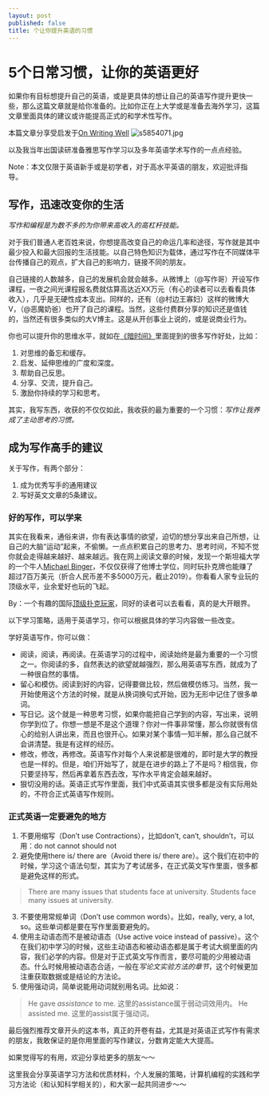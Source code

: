 ```yaml
---
layout: post
published: false
title: 个让你提升英语的习惯
---
```

# 5个日常习惯，让你的英语更好
如果你有目标想提升自己的英语，或是更具体的想让自己的英语写作提升更快一些，那么这篇文章就是给你准备的。比如你正在上大学或是准备去海外学习，这篇文章里面具体的建议或许能提高正式的和学术性写作。

本篇文章分享受启发于[On Writing Well](https://book.douban.com/subject/4740002/)
![s5854071.jpg]({{site.baseurl}}/img/s5854071.jpg)

以及我当年出国读研准备雅思写作学习以及多年英语学术写作的一点点经验。

Note：本文仅限于英语新手或是初学者，对于高水平英语的朋友，欢迎批评指导。

## 写作，迅速改变你的生活
*写作和编程是为数不多的为你带来高收入的高杠杆技能。*  

对于我们普通人老百姓来说，你想提高改变自己的命运几率和途径，写作就是其中最少投入和最大回报的生活技能。以自己特色知识为载体，通过写作在不同媒体平台传播自己的观点，扩大自己的影响力，链接不同的朋友。

自己链接的人数越多，自己的发展机会就会越多。从微博上（@写作哥）开设写作课程，一夜之间光课程报名费就估算高达近XX万元（有心的读者可以去看看具体收入），几乎是无硬性成本支出。同样的，还有（@村边王寡妇）这样的微博大V，（@恶魔奶爸）也开了自己的课程。当然，这些付费群分享的知识还是值钱的，当然还有很多类似的大V博主。这是从开创事业上说的，或是说商业行为。

你也可以提升你的思维水平，就如在[《暗时间》](https://book.douban.com/subject/6709809/)里面提到的很多写作好处，比如：
1. 对思维的备忘和缓存。
2. 启发、延伸思维的广度和深度。
3. 帮助自己反思。
4. 分享、交流，提升自己。
5. 激励你持续的学习和思考。

其实，我写东西，收获的不仅仅如此，我收获的最为重要的一个习惯：*写作让我养成了主动思考的习惯。*

## 成为写作高手的建议
关于写作，有两个部分：
1. 成为优秀写手的通用建议
2. 写好英文文章的5条建议。
 
### 好的写作，可以学来
其实在我看来，通俗来讲，你有表达事情的欲望，迫切的想分享出来自己所想，让自己的大脑“运动”起来，不偷懒。一点点积累自己的思考力、思考时间，不知不觉你就会走得越来越好、越来越远。我在网上阅读文章的时候，发现一个斯坦福大学的一个牛人[Michael Binger](https://en.wikipedia.org/wiki/Michael_Binger)，不仅仅获得了他博士学位，同时玩扑克牌也能赚了超过7百万美元（折合人民币差不多5000万元，截止2019）。你看看人家专业玩的顶级水平，业余爱好也玩的飞起。

By：一个有趣的国际[顶级扑克玩家](https://www.cardplayer.com/poker-players)，同好的读者可以去看看，真的是大开眼界。

以下学习策略，适用于英语学习，你可以根据具体的学习内容做一些改变。

学好英语写作，你可以做：
* 阅读，阅读，再阅读。在英语学习的过程中，阅读始终是最为重要的一个习惯之一。你阅读的多，自然表达的欲望就越强烈，那么用英语写东西，就成为了一种很自然的事情。
* 留心和模仿。阅读到好的内容，记得要做比较，然后做模仿练习。当然，我一开始使用这个方法的时候，就是从换词换句式开始，因为无形中记住了很多单词。
* 写日记。这个就是一种思考习惯，如果你能把自己学到的内容，写出来，说明你学到位了。你想一想是不是这个道理？你对一件事非常懂，那么你就很有信心的给别人讲出来，而且也很开心。如果对某个事情一知半解，那么自己就不会讲清楚。我是有这样的经历。
* 修改，修改，再修改。英语写作对每个人来说都是很难的，即时是大学的教授也是一样的。但是，咱们开始写了，就是在进步的路上了不是吗？相信我，你只要坚持写，然后再拿着东西去改，写作水平肯定会越来越好。
* 狠切没用的话。英语正式写作里面，我们中式英语其实很多都是没有实际用处的，不符合正式英语写作规则。

### 正式英语一定要避免的地方
1. 不要用缩写（Don’t use Contractions），比如don’t, can’t, shouldn’t，可以用：do not cannot should not
2. 避免使用there is/ there are（Avoid there is/ there are）。这个我们在初中的时候，学习这个语法句型，其实为了考试居多，在正式英文写作里面，很多都是避免这样的形式。
> There are many issues that students face at university.
> Students face many issues at university.
3. 不要使用常规单词（Don’t use common words）。比如，really, very, a lot, so。这些单词都是要在写作里面要避免的。
4. 使用主动语态而不是被动语态（Use active voice instead of passive）。这个在我们初中学习的时候，这些主动语态和被动语态都是属于考试大纲里面的内容，我们必学的内容。但是对于正式英文写作而言，要尽可能的少用被动语态。什么时候用被动语态合适，一般在*写论文实验方法的章节*，这个时候更加注重获取数据或是结论的方法论。
5. 使用强动词，简单说能用动词就别用名词。比如说：
> He gave *assistance* to me. 这里的assistance属于弱动词效用内。
> He assisted me. 这里的assist属于强动词。

最后强烈推荐文章开头的这本书，真正的开卷有益，尤其是对英语正式写作有需求的朋友，我敢保证的是你用里面的写作建议，分数肯定能大大提高。


如果觉得写的有用，欢迎分享给更多的朋友～～

这里我会分享英语学习方法和优质材料，个人发展的策略，计算机编程的实践和学习方法论（和认知科学相关的），和大家一起共同进步～～